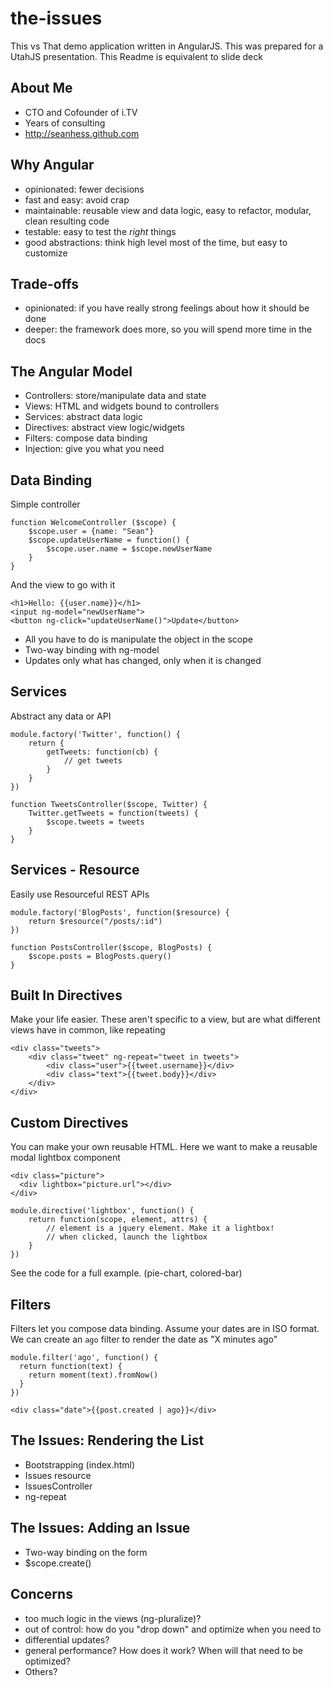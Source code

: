 the-issues
==========

This vs That demo application written in AngularJS. This was prepared for a UtahJS presentation. This Readme is equivalent to slide deck

About Me
--------

* CTO and Cofounder of i.TV
* Years of consulting
* http://seanhess.github.com

Why Angular
-----------

* opinionated: fewer decisions
* fast and easy: avoid crap
* maintainable: reusable view and data logic, easy to refactor, modular, clean resulting code
* testable: easy to test the *right* things
* good abstractions: think high level most of the time, but easy to customize

Trade-offs
----------

* opinionated: if you have really strong feelings about how it should be done
* deeper: the framework does more, so you will spend more time in the docs

The Angular Model
-----------------

* Controllers: store/manipulate data and state
* Views: HTML and widgets bound to controllers
* Services: abstract data logic
* Directives: abstract view logic/widgets
* Filters: compose data binding
* Injection: give you what you need

Data Binding
------------

Simple controller

    function WelcomeController ($scope) {
        $scope.user = {name: "Sean"}
        $scope.updateUserName = function() {
            $scope.user.name = $scope.newUserName
        }
    }

And the view to go with it

    <h1>Hello: {{user.name}}</h1>
    <input ng-model="newUserName">
    <button ng-click="updateUserName()">Update</button>

* All you have to do is manipulate the object in the scope
* Two-way binding with ng-model
* Updates only what has changed, only when it is changed


Services
--------

Abstract any data or API

    module.factory('Twitter', function() {
        return {
            getTweets: function(cb) {
                // get tweets
            }
        }      
    })

    function TweetsController($scope, Twitter) {
        Twitter.getTweets = function(tweets) {
            $scope.tweets = tweets
        }
    }

Services - Resource
-------------------

Easily use Resourceful REST APIs

    module.factory('BlogPosts', function($resource) {
        return $resource("/posts/:id")
    })

    function PostsController($scope, BlogPosts) {
        $scope.posts = BlogPosts.query()
    }


Built In Directives
-------------------

Make your life easier. These aren't specific to a view, but are what different views have in common, like repeating

    <div class="tweets">
        <div class="tweet" ng-repeat="tweet in tweets">
            <div class="user">{{tweet.username}}</div>
            <div class="text">{{tweet.body}}</div>
        </div>
    </div>

Custom Directives
-----------------

You can make your own reusable HTML. Here we want to make a reusable modal lightbox component

    <div class="picture">
      <div lightbox="picture.url"></div>
    </div>

    module.directive('lightbox', function() {
        return function(scope, element, attrs) {
            // element is a jquery element. Make it a lightbox!
            // when clicked, launch the lightbox
        }      
    })

See the code for a full example. (pie-chart, colored-bar)


Filters
-------

Filters let you compose data binding. Assume your dates are in ISO format. We can create an `ago` filter to render the date as "X minutes ago"


    module.filter('ago', function() {
      return function(text) {
        return moment(text).fromNow()
      }
    })

    <div class="date">{{post.created | ago}}</div>


The Issues: Rendering the List
------------------------------

* Bootstrapping (index.html)
* Issues resource
* IssuesController
* ng-repeat

The Issues: Adding an Issue
---------------------------

* Two-way binding on the form
* $scope.create()


Concerns
--------

* too much logic in the views (ng-pluralize)?
* out of control: how do you "drop down" and optimize when you need to
* differential updates?
* general performance? How does it work? When will that need to be optimized?
* Others?



